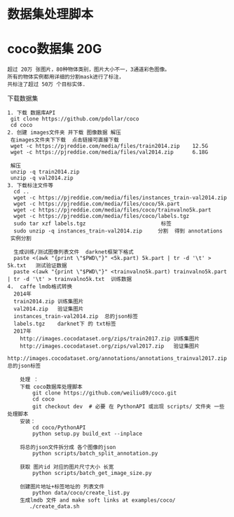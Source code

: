 # 数据集处理脚本
# coco数据集 20G

    超过 20万 张图片，80种物体类别，图片大小不一，3通道彩色图像。
    所有的物体实例都用详细的分割mask进行了标注，
    共标注了超过 50万 个目标实体.
    
下载数据集   

    1. 下载 数据库API
     git clone https://github.com/pdollar/coco
     cd coco
    2. 创建 images文件夹 并下载 图像数据 解压
     在images文件夹下下载  点击链接可直接下载
     wget -c https://pjreddie.com/media/files/train2014.zip    12.5G
     wget -c https://pjreddie.com/media/files/val2014.zip      6.18G

     解压
     unzip -q train2014.zip
     unzip -q val2014.zip
    3. 下载标注文件等
      cd ..
      wget -c https://pjreddie.com/media/files/instances_train-val2014.zip
      wget -c https://pjreddie.com/media/files/coco/5k.part
      wget -c https://pjreddie.com/media/files/coco/trainvalno5k.part
      wget -c https://pjreddie.com/media/files/coco/labels.tgz
      sudo tar xzf labels.tgz                        标签
      sudo unzip -q instances_train-val2014.zip     分割  得到 annotations  实例分割

      生成训练/测试图像列表文件  darknet框架下格式
      paste <(awk "{print \"$PWD\"}" <5k.part) 5k.part | tr -d '\t' > 5k.txt   测试验证数据
      paste <(awk "{print \"$PWD\"}" <trainvalno5k.part) trainvalno5k.part | tr -d '\t' > trainvalno5k.txt  训练数据
    4.  caffe lmdb格式转换
      2014年
      train2014.zip 训练集图片
      val2014.zip   验证集图片
      instances_train-val2014.zip  总的json标签
      labels.tgz    darknet下 的 txt标签
      2017年 
        http://images.cocodataset.org/zips/train2017.zip 训练集图片
        http://images.cocodataset.org/zips/val2017.zip   验证集图片
        http://images.cocodataset.org/annotations/annotations_trainval2017.zip 总的json标签

        处理 ：
        下载 coco数据库处理脚本 
            git clone https://github.com/weiliu89/coco.git
            cd coco
            git checkout dev  # 必要 在 PythonAPI 或出现 scripts/ 文件夹 一些处理脚本
        安装：
            cd coco/PythonAPI
            python setup.py build_ext --inplace
            
        将总的json文件拆分成 各个图像的json
            python scripts/batch_split_annotation.py 
            
        获取 图片id 对应的图片尺寸大小 长宽
            python scripts/batch_get_image_size.py
            
        创建图片地址+标签地址的 列表文件    
            python data/coco/create_list.py
        生成lmdb 文件 and make soft links at examples/coco/
           ./create_data.sh
            
            
